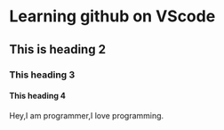 # Learning github on VScode

## This is heading 2

### This heading 3

#### This heading 4

Hey,I am programmer,I love programming.

